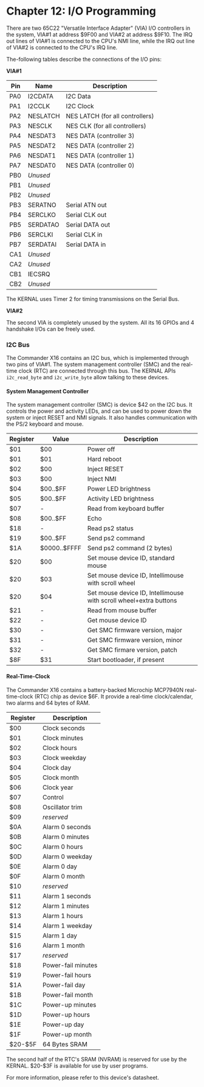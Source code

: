 # Chapter 12: I/O Programming

There are two 65C22 "Versatile Interface Adapter" (VIA) I/O controllers in the system, VIA#1 at address $9F00 and VIA#2 at address $9F10. The IRQ out lines of VIA#1 is connected to the CPU's NMI line, while the IRQ out line of VIA#2 is connected to the CPU's IRQ line.

The-following tables describe the connections of the I/O pins:

**VIA#1**


|Pin  |Name      | Description                     |
|-----|----------|---------------------------------|
| PA0 | I2CDATA  | I2C Data                        |
| PA1 | I2CCLK   | I2C Clock                       |
| PA2 | NESLATCH | NES LATCH (for all controllers) |
| PA3 | NESCLK   | NES CLK   (for all controllers) |
| PA4 | NESDAT3  | NES DATA  (controller 3)        |
| PA5 | NESDAT2  | NES DATA  (controller 2)        |
| PA6 | NESDAT1  | NES DATA  (controller 1)        |
| PA7 | NESDAT0  | NES DATA  (controller 0)        |
| PB0 | _Unused_ |                                 |
| PB1 | _Unused_ |                                 |
| PB2 | _Unused_ |                                 |
| PB3 | SERATNO  | Serial ATN  out                 |
| PB4 | SERCLKO  | Serial CLK  out                 |
| PB5 | SERDATAO | Serial DATA out                 |
| PB6 | SERCLKI  | Serial CLK  in                  |
| PB7 | SERDATAI | Serial DATA in                  |
| CA1 | _Unused_ |                                 |
| CA2 | _Unused_ |                                 |
| CB1 | IECSRQ   |                                 |
| CB2 | _Unused_ |                                 |

The KERNAL uses Timer 2 for timing transmissions on the Serial Bus.

**VIA#2**

The second VIA is completely unused by the system. All its 16 GPIOs and 4 handshake I/Os can be freely used.

### I2C Bus

The Commander X16 contains an I2C bus, which is implemented through two pins of VIA#1. The system management controller (SMC) and the real-time clock (RTC) are connected through this bus. The KERNAL APIs `i2c_read_byte` and `i2c_write_byte` allow talking to these devices.

#### System Management Controller

The system management controller (SMC) is device $42 on the I2C bus. It controls the power and activity LEDs, and can be used to power down the system or inject RESET and NMI signals. It also handles communication with
the PS/2 keyboard and mouse.

| Register | Value           | Description               |
|----------|-----------------|---------------------------|
| \$01      | \$00           | Power off                 |
| \$01      | \$01           | Hard reboot               |
| \$02      | \$00           | Inject RESET              |
| \$03      | \$00           | Inject NMI                |
| \$04      | \$00..\$FF     | Power LED brightness      |
| \$05      | \$00..\$FF     | Activity LED brightness   |
| \$07      | -              | Read from keyboard buffer |
| \$08      | \$00..\$FF     | Echo                      |
| \$18      | -              | Read ps2 status           |
| \$19      | \$00..\$FF     | Send ps2 command          |
| \$1A      | \$0000..\$FFFF | Send ps2 command (2 bytes) |
| \$20      | \$00           | Set mouse device ID, standard mouse |
| \$20      | \$03           | Set mouse device ID, Intellimouse with scroll wheel |
| \$20      | \$04           | Set mouse device ID, Intellimouse with scroll wheel+extra buttons |
| \$21      | -              | Read from mouse buffer    |
| \$22      | -              | Get mouse device ID |
| \$30      | -              | Get SMC firmware version, major |
| \$31      | -              | Get SMC firmware version, minor |
| \$32      | -              | Get SMC firmare version, patch |
| \$8F      | \$31           | Start bootloader, if present |  


#### Real-Time-Clock

The Commander X16 contains a battery-backed Microchip MCP7940N real-time-clock (RTC) chip as device $6F. It provide a real-time clock/calendar, two alarms and 64 bytes of RAM.

| Register | Description        |
|----------|--------------------|
| \$00      | Clock seconds      |
| \$01      | Clock minutes      |
| \$02      | Clock hours        |
| \$03      | Clock weekday      |
| \$04      | Clock day          |
| \$05      | Clock month        |
| \$06      | Clock year         |
| \$07      | Control            |
| \$08      | Oscillator trim    |
| \$09      | *reserved*         |
| \$0A      | Alarm 0 seconds    |
| \$0B      | Alarm 0 minutes    |
| \$0C      | Alarm 0 hours      |
| \$0D      | Alarm 0 weekday    |
| \$0E      | Alarm 0 day        |
| \$0F      | Alarm 0 month      |
| \$10      | *reserved*         |
| \$11      | Alarm 1 seconds    |
| \$12      | Alarm 1 minutes    |
| \$13      | Alarm 1 hours      |
| \$14      | Alarm 1 weekday    |
| \$15      | Alarm 1 day        |
| \$16      | Alarm 1 month      |
| \$17      | *reserved*         |
| \$18      | Power-fail minutes |
| \$19      | Power-fail hours   |
| \$1A      | Power-fail day     |
| \$1B      | Power-fail month   |
| \$1C      | Power-up minutes   |
| \$1D      | Power-up hours     |
| \$1E      | Power-up day       |
| \$1F      | Power-up month     |
| \$20-\$5F  | 64 Bytes SRAM      |

The second half of the RTC's SRAM (NVRAM) is reserved for use by the KERNAL.  \$20-\$3F is available for use by user programs.

For more information, please refer to this device's datasheet.

<!-- For PDF formatting -->
<div class="page-break"></div>

